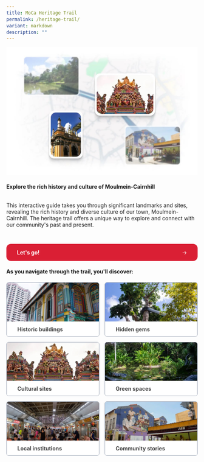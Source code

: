```yaml
---
title: MoCa Heritage Trail
permalink: /heritage-trail/
variant: markdown
description: ""
---
```

<div class="content-container">
  <div class="hero">
    <div class="isomer-image-wrapper">
      <img width="100%" alt="Moulmein-Cairnhill Heritage Trail" src="/images/Header_Image.jpg">
    </div>
    <h4>
      <strong>Explore the rich history and culture of Moulmein-Cairnhill</strong>
    </h4>
    <p>
      This interactive guide takes you through significant landmarks and sites,
      revealing the rich history and diverse culture of our town,
      Moulmein-Cairnhill. The heritage trail offers a unique way to explore and
      connect with our community's past and present.
    </p>
    <a class="cta-button" href="/heritage-trail/featured-sites">
      <p class="button-text"><strong>Let's go!</strong></p>
      <p class="button-text"><span class="arrow">→</span></p>
    </a>
  </div>
  <p class="section-title">
    <strong>As you navigate through the trail, you'll discover:</strong>
  </p>
  <div class="card-grid">
    <a class="card" href="/heritage-trail/black-white-bungalows">
      <img class="card-image" alt="Historic Buildings" src="/images/Historic_Buildings.jpg">
      <div class="card-bottom">
        <strong>Historic buildings</strong>
      </div>
    </a>
    <a class="card" href="/heritage-trail/mount_emily_swimming_pool_and_coat_of_arms">
      <img class="card-image" alt="Hidden Gems" src="/images/Hidden_Gems.jpg">
      <div class="card-bottom">
        <strong>Hidden gems</strong>
      </div>
    </a>
    <a class="card" href="/heritage-trail/masjid-tasek-utara">
      <img class="card-image" alt="Cultural Sites" src="/images/Cultural_Sites.jpg">
      <div class="card-bottom">
        <strong>Cultural sites</strong>
      </div>
    </a>
    <a class="card" href="/heritage-trail/singapore-botanic-gardens">
      <img class="card-image" alt="Green Spaces" src="/images/Green_Spaces.jpg">
      <div class="card-bottom">
        <strong>Green spaces</strong>
      </div>
    </a>
    <a class="card" href="/heritage-trail/kk-womens-and-childrens-hospital">
      <img class="card-image" alt="Local Institutions" src="/images/Local_Institutions.jpg">
      <div class="card-bottom">
        <strong>Local institutions</strong>
      </div>
    </a>
    <a class="card" href="/heritage-trail/birthplace_of_lee_kuan_yew">
      <img class="card-image" alt="Community Stories" src="/images/Community_Stories.jpg">
      <div class="card-bottom">
        <strong>Community stories</strong>
      </div>
    </a>
  </div>
</div>

<style>
  /* Layout containers */
  .content-container {
    display: flex;
    flex-direction: column;
  }

  .hero {
    display: flex;
    flex-direction: column;
  }

  /* Typography */
  .section-title,
  .card-bottom > p {
    line-height: 28px !important;
  }

  /* CTA Button */
  .cta-button {
    display: flex;
    justify-content: space-between;
    margin-top: 28px;
    padding: 14px 28px;
    background-color: #da1f34;
    border-radius: 12px;
    color: #fff !important;
    text-decoration: none !important;
    cursor: pointer;
    transition: opacity 0.2s;
  }

  .cta-button:hover {
    opacity: 0.8;
  }

  .button-text,
  .button-text > strong,
  .cta-button > strong {
    color: #fff !important;
    margin: 0 !important;
  }

  /* Card Grid */
  .card-grid {
    display: grid;
    grid-template-columns: repeat(2, 1fr);
    gap: 14px;
  }

  .card {
    margin: 0 !important;
    color: #484848;
    text-decoration: none !important;
    border: 1px solid #98a2b3;
    border-radius: 6px;
    overflow: hidden;
    transition: opacity 0.2s;
  }

  .card:hover {
    opacity: 0.8;
  }

  .card-image {
    width: 100%;
    aspect-ratio: 2.39;
    object-fit: cover;
  }

  .card-bottom {
    padding: 8px 28px;
    background-color: #fff;
    line-height: 20px;
  }

  /* Responsive */
  @media screen and (max-width: 375px) {
    .card-grid {
      grid-template-columns: 1fr; /* Switch to single column */
    }
  }
</style>
